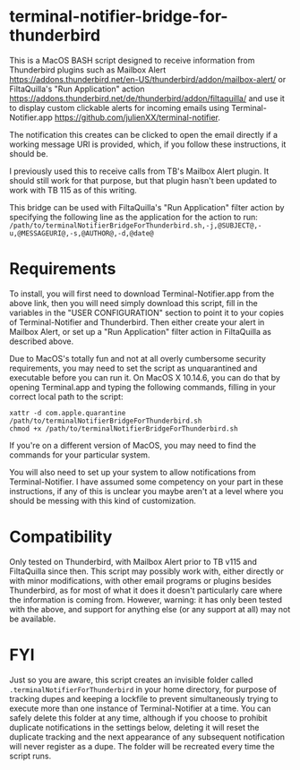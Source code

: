 # terminal-notifier-bridge-for-thunderbird

This is a MacOS BASH script designed to receive information from Thunderbird plugins such as Mailbox Alert <https://addons.thunderbird.net/en-US/thunderbird/addon/mailbox-alert/> or FiltaQuilla's "Run Application" action <https://addons.thunderbird.net/de/thunderbird/addon/filtaquilla/> and use it to display custom clickable alerts for incoming emails using Terminal-Notifier.app <https://github.com/julienXX/terminal-notifier>.

The notification this creates can be clicked to open the email directly if a working message URI is provided, which, if you follow these instructions, it should be. 

I previously used this to receive calls from TB's Mailbox Alert plugin. It should still work for that purpose, but that plugin hasn't been updated to work with TB 115 as of this writing.

This bridge can be used with FiltaQuilla's "Run Application" filter action by specifying the following line as the application for the action to run:
`/path/to/terminalNotifierBridgeForThunderbird.sh,-j,@SUBJECT@,-u,@MESSAGEURI@,-s,@AUTHOR@,-d,@date@`

# Requirements

To install, you will first need to download Terminal-Notifier.app from the above link, then you will need simply download this script, fill in the variables in the "USER CONFIGURATION" section to point it to your copies of Terminal-Notifier and Thunderbird. Then either create your alert in Mailbox Alert, or set up a "Run Application" filter action in FiltaQuilla as described above.

Due to MacOS's totally fun and not at all overly cumbersome security requirements, you may need to set the script as unquarantined and executable before you can run it. On MacOS X 10.14.6, you can do that by opening Terminal.app and typing the following commands, filling in your correct local path to the script:

```
xattr -d com.apple.quarantine /path/to/terminalNotifierBridgeForThunderbird.sh 
chmod +x /path/to/terminalNotifierBridgeForThunderbird.sh 
```
If you're on a different version of MacOS, you may need to find the commands for your particular system.

You will also need to set up your system to allow notifications from Terminal-Notifier. I have assumed some competency on your part in these instructions, if any of this is unclear you maybe aren't at a level where you should be messing with this kind of customization. 

# Compatibility

Only tested on Thunderbird, with Mailbox Alert prior to TB v115 and FiltaQuilla since then. This script may possibly work with, either directly or with minor modifications, with other email programs or plugins besides Thunderbird, as for most of what it does it doesn't particularly care where the information is coming from. However, warning: it has only been tested with the above, and support for anything else (or any support at all) may not be available.

# FYI

Just so you are aware, this script creates an invisible folder called `.terminalNotifierForThunderbird` in your home directory, for purpose of tracking dupes and keeping a lockfile to prevent simultaneously trying to execute more than one instance of Terminal-Notifier at a time. You can safely delete this folder at any time, although if you choose to prohibit duplicate notifications in the settings below, deleting it will reset the duplicate tracking and the next appearance of any subsequent notification will never register as a dupe. The folder will be recreated every time the script runs. 
